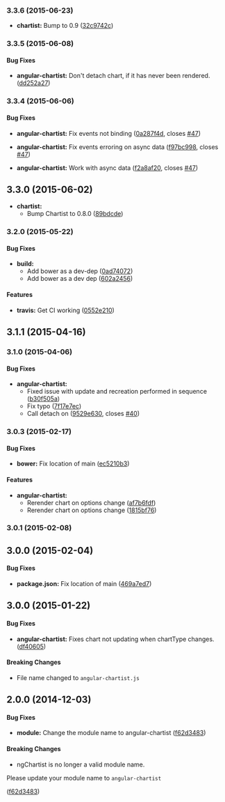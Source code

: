 ### 3.3.6 (2015-06-23)

* **chartist:** Bump to 0.9
([32c9742c](https://github.com/tuhoojabotti/angular-chartist.js/commit/32c9742c4c100007ce7e8409dcc60e46d79abd25))

### 3.3.5 (2015-06-08)


#### Bug Fixes

* **angular-chartist:** Don't detach chart, if it has never been rendered. ([dd252a27](https://github.com/paradox41/angular-chartist.js/commit/dd252a27df2a2c0fd4d5840f2b5d637448dc2347))


### 3.3.4 (2015-06-06)


#### Bug Fixes

* **angular-chartist:** Fix events not binding ([0a287f4d](https://github.com/paradox41/angular-chartist.js/commit/0a287f4df8187f223e2d38acd7af78499725de93), closes [#47](https://github.com/paradox41/angular-chartist.js/issues/47))

* **angular-chartist:** Fix events erroring on async data ([f97bc998](https://github.com/paradox41/angular-chartist.js/commit/f97bc998f4c69633238e6d93c9c138f3c3315904), closes [#47](https://github.com/paradox41/angular-chartist.js/issues/47))

* **angular-chartist:** Work with async data ([f2a8af20](https://github.com/paradox41/angular-chartist.js/commit/f2a8af2083fdf22f4422e75c24ca9adbbd57e311), closes [#47](https://github.com/paradox41/angular-chartist.js/issues/47))


## 3.3.0 (2015-06-02)

* **chartist:**
    * Bump Chartist to 0.8.0 ([89bdcde](https://github.com/paradox41/angular-chartist.js/commit/89bdcde9b3056affe90cdd2ec061a86a7bde80a3))

### 3.2.0 (2015-05-22)


#### Bug Fixes

* **build:**
  * Add bower as a dev-dep ([0ad74072](https://github.com/paradox41/angular-chartist.js/commit/0ad740722af185c6de817d55dab9be8173c04c79))
  * Add bower as a dev dep ([602a2456](https://github.com/paradox41/angular-chartist.js/commit/602a245654dc6ed8167a6c24aaa7dd0acb250445))


#### Features

* **travis:** Get CI working ([0552e210](https://github.com/paradox41/angular-chartist.js/commit/0552e2104e86674176dc1be0ee732aaa19e94216))


## 3.1.1 (2015-04-16)


### 3.1.0 (2015-04-06)


#### Bug Fixes

* **angular-chartist:**
  * Fixed issue with update and recreation performed in sequence ([b30f505a](https://github.com/paradox41/angular-chartist.js/commit/b30f505a6dda3e568b1eff46b1a83e6350756e6e))
  * Fix typo ([7f17e7ec](https://github.com/paradox41/angular-chartist.js/commit/7f17e7ec31813eb71d5e52d2872a0b2b8f97e7e1))
  * Call detach on ([9529e630](https://github.com/paradox41/angular-chartist.js/commit/9529e6308be42487378880329eef669fc61894cd), closes [#40](https://github.com/paradox41/angular-chartist.js/issues/40))


### 3.0.3 (2015-02-17)

#### Bug Fixes

* **bower:** Fix location of main ([ec5210b3](https://github.com/paradox41/angular-chartist.js/commit/ec5210b379efecc0ed276727068599c14f866358))


#### Features

* **angular-chartist:**
  * Rerender chart on options change ([af7b6fdf](https://github.com/paradox41/angular-chartist.js/commit/af7b6fdf9f6cf2eaf00f46ac7bc999f2a5fcdf72))
  * Rerender chart on options change ([1815bf76](https://github.com/paradox41/angular-chartist.js/commit/1815bf76b222499c9f8da14e70138e8970f6628a))


### 3.0.1 (2015-02-08)


## 3.0.0 (2015-02-04)


#### Bug Fixes

* **package.json:** Fix location of main ([469a7ed7](https://github.com/paradox41/angular-chartist.js/commit/469a7ed7d80d166dbd9f288ee16fd1c73e9df0ff))


## 3.0.0 (2015-01-22)

#### Bug Fixes

* **angular-chartist:** Fixes chart not updating when chartType changes. ([df40605](https://github.com/paradox41/angular-chartist.js/commit/df40605210ff9330e9f363e39fbbe2d5296a570a))

#### Breaking Changes

* File name changed to `angular-chartist.js`

## 2.0.0 (2014-12-03)


#### Bug Fixes

* **module:** Change the module name to angular-chartist ([f62d3483](https://github.com/paradox41/angular-chartist.js/commit/f62d3483e5a3d5de8715430c94f3e2389b1e521f))


#### Breaking Changes

* ngChartist is no longer a valid module name.

Please update your module name to `angular-chartist`

 ([f62d3483](https://github.com/paradox41/ng-chartistjs/commit/f62d3483e5a3d5de8715430c94f3e2389b1e521f))
